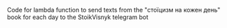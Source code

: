 Code for lambda function to send texts from the "стоїцизм на кожен день" book for each day to the StoikVisnyk telegram bot